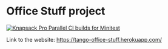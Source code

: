 # Office Stuff project

[![Knapsack Pro Parallel CI builds for Minitest](https://img.shields.io/badge/Knapsack%20Pro-Parallel%20%2F%20Minitest-%230074ff)](https://knapsackpro.com/dashboard/organizations/954/projects/902/test_suites/1295/builds?utm_campaign=organization-id-954&utm_content=test-suite-id-1295&utm_medium=readme&utm_source=knapsack-pro-badge&utm_term=project-id-902)

Link to the website: https://tango-office-stuff.herokuapp.com/